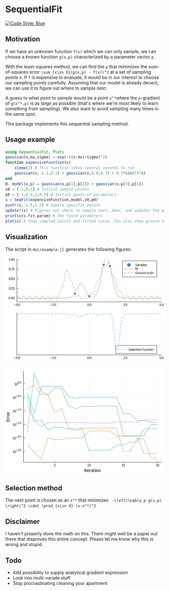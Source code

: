 # SequentialFit
[![Code Style: Blue](https://img.shields.io/badge/code%20style-blue-4495d1.svg)](https://github.com/invenia/BlueStyle)

## Motivation
If we have an unknown function ``f(x)`` which we can only sample, we can choose
a *known* function ``g(x,p)`` characterized by a parameter vector ``p``.

With the least-squares method, we can find the ``p`` that minimizes the
sum-of-squares error ``\sum_{x\in X}(g(x,p) - f(x))^2`` at a set of sampling
points ``X``. If ``f`` is expensive to evaluate, it would be in our interest to
choose our sampling points carefully. Assuming that our model is already
decent, we can use it to figure out where to sample next.

A guess to what point to sample would be a point ``x^*``where the ``p``-gradient of ``g(x^*,p)`` is as large as possible (that's where we're most likely to learn something from sampling). We also want to avoid sampling many times in the same spot.

This package implements this sequential sampling method.

## Usage example
```julia
using SequentialFit, Plots
gaussian(x,mu,sigma) = exp(-((x-mu)/sigma)^2)
function expensiveFunction(x)
    sleep(2) # This function takes several seconds to run
    gaussian(x,-1.2,0.3) + gaussian(x,0.9,0.7) + 0.1*sin(15*x)
end
@. model(x,p) = gaussian(x,p[1],p[2]) + gaussian(x,p[3],p[4])
x0 = [-1,0,1] # Initial sample points
p0 = [-1,0.5,1,0.5] # Initial guess of parameters
s = SeqFit(expensiveFunction,model,x0,p0)
push!(s,-1.5,1.5) # Sample specific points
update!(s) # Figures out where to sample next, does, and updates the parameters
println(s.fit.param) # The found parameters
plot(s) # Show sampled points and fitted curve. Can also show ground truth with `groundtruth=true`, but this of course doesn't work with slow functions.
```

## Visualization
The script in `doc/example.jl` generates the following figures:

![Sequential fitting procedure](./doc/example.gif)

![Performance](./doc/example_errors.png)

## Selection method
The next point is chosen as an ``x^*`` that minimizes 
`` -\left|\nabla_p g(x,p) \right|^2 \cdot \prod_{x\in X} (x-x^*)^2``

## Disclaimer
I haven't properly done the math on this. There might well be a paper out there that disproves this entire concept. Please let me know why this is wrong and stupid.

## Todo
* Add possibility to supply analytical gradient expression 
* Look into multi-variate stuff
* Stop procrastinating cleaning your apartment
